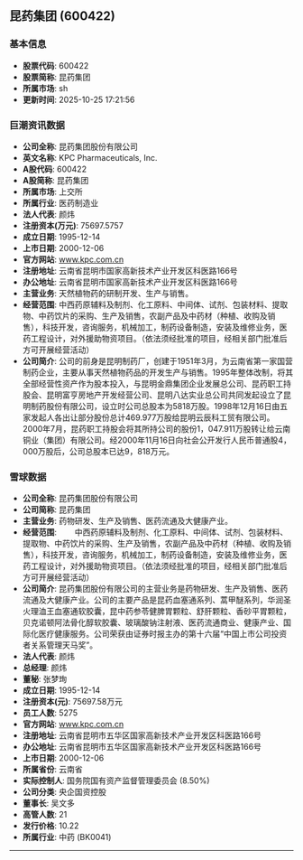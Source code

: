 ## 昆药集团 (600422)

### 基本信息

- **股票代码**: 600422
- **股票简称**: 昆药集团
- **所属市场**: sh
- **更新时间**: 2025-10-25 17:21:56

### 巨潮资讯数据

- **公司全称**: 昆药集团股份有限公司
- **英文名称**: KPC Pharmaceuticals, Inc.
- **A股代码**: 600422
- **A股简称**: 昆药集团
- **所属市场**: 上交所
- **所属行业**: 医药制造业
- **法人代表**: 颜炜
- **注册资本(万元)**: 75697.5757
- **成立日期**: 1995-12-14
- **上市日期**: 2000-12-06
- **官方网站**: www.kpc.com.cn
- **注册地址**: 云南省昆明市国家高新技术产业开发区科医路166号
- **办公地址**: 云南省昆明市国家高新技术产业开发区科医路166号
- **主营业务**: 天然植物药的研制开发、生产与销售。
- **经营范围**: 中西药原辅料及制剂、化工原料、中间体、试剂、包装材料、提取物、中药饮片的采购、生产及销售，农副产品及中药材（种植、收购及销售），科技开发，咨询服务，机械加工，制药设备制造，安装及维修业务，医药工程设计，对外援助物资项目。（依法须经批准的项目，经相关部门批准后方可开展经营活动）
- **公司简介**: 公司的前身是昆明制药厂，创建于1951年3月，为云南省第一家国营制药企业，主要从事天然植物药品的开发生产与销售。1995年整体改制，将其全部经营性资产作为股本投入，与昆明金鼎集团企业发展总公司、昆药职工持股会、昆明富亨房地产开发经营公司、昆明八达实业总公司共同发起设立了昆明制药股份有限公司，设立时公司总股本为5818万股。1998年12月16日由五家发起人各出让部分股份总计469.977万股给昆明云辰科工贸有限公司。2000年7月，昆药职工持股会将其所持公司的股份1，047.911万股转让给云南铜业（集团）有限公司。经2000年11月16日向社会公开发行人民币普通股4，000万股后，公司总股本已达9，818万元。

### 雪球数据

- **公司全称**: 昆药集团股份有限公司
- **公司简称**: 昆药集团
- **主营业务**: 药物研发、生产及销售、医药流通及大健康产业。
- **经营范围**: 　　中西药原辅料及制剂、化工原料、中间体、试剂、包装材料、提取物、中药饮片的采购、生产及销售，农副产品及中药材（种植、收购及销售），科技开发，咨询服务，机械加工，制药设备制造，安装及维修业务，医药工程设计，对外援助物资项目。（依法须经批准的项目，经相关部门批准后方可开展经营活动）
- **公司简介**: 昆药集团股份有限公司的主营业务是药物研发、生产及销售、医药流通及大健康产业。公司的主要产品是昆药血塞通系列、蒿甲醚系列，华润圣火理洫王血塞通软胶囊，昆中药参苓健脾胃颗粒、舒肝颗粒、香砂平胃颗粒，贝克诺顿阿法骨化醇软胶囊、玻璃酸钠注射液、医药流通商业、健康产业、国际化医疗健康服务。公司荣获由证券时报主办的第十六届“中国上市公司投资者关系管理天马奖”。
- **法人代表**: 颜炜
- **总经理**: 颜炜
- **董秘**: 张梦珣
- **成立日期**: 1995-12-14
- **注册资本(元)**: 75697.58万元
- **员工人数**: 5275
- **官方网站**: www.kpc.com.cn
- **注册地址**: 云南省昆明市五华区国家高新技术产业开发区科医路166号
- **办公地址**: 云南省昆明市五华区国家高新技术产业开发区科医路166号
- **上市日期**: 2000-12-06
- **所属省份**: 云南省
- **实际控制人**: 国务院国有资产监督管理委员会 (8.50%)
- **公司分类**: 央企国资控股
- **董事长**: 吴文多
- **高管人数**: 21
- **发行价格**: 10.22
- **所属行业**: 中药 (BK0041)

---